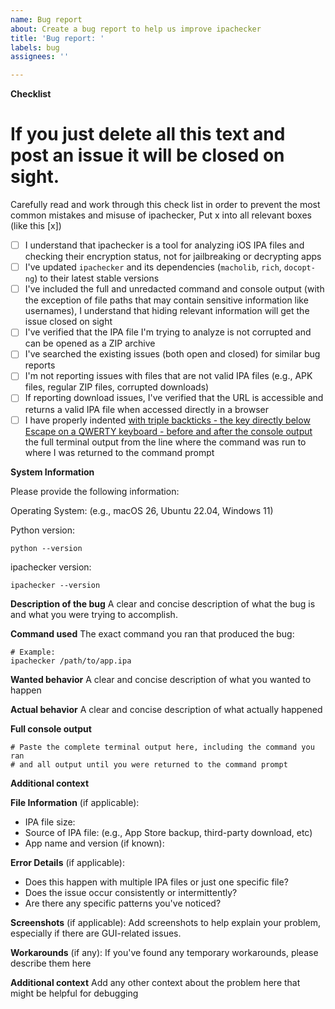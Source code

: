 ```yaml
---
name: Bug report
about: Create a bug report to help us improve ipachecker
title: 'Bug report: '
labels: bug
assignees: ''

---
```


**Checklist**

# If you just delete all this text and post an issue it will be closed on sight.

Carefully read and work through this check list in order to prevent the most common mistakes and misuse of ipachecker, Put x into all relevant boxes (like this [x])

- [ ] I understand that ipachecker is a tool for analyzing iOS IPA files and checking their encryption status, not for jailbreaking or decrypting apps
- [ ] I've updated `ipachecker` and its dependencies (`macholib`, `rich`, `docopt-ng`) to their latest stable versions
- [ ] I've included the full and unredacted command and console output (with the exception of file paths that may contain sensitive information like usernames), I understand that hiding relevant information will get the issue closed on sight
- [ ] I've verified that the IPA file I'm trying to analyze is not corrupted and can be opened as a ZIP archive
- [ ] I've searched the existing issues (both open and closed) for similar bug reports
- [ ] I'm not reporting issues with files that are not valid IPA files (e.g., APK files, regular ZIP files, corrupted downloads)
- [ ] If reporting download issues, I've verified that the URL is accessible and returns a valid IPA file when accessed directly in a browser
- [ ] I have properly indented [with triple backticks - the key directly below Escape on a QWERTY keyboard - before and after the console output](https://docs.github.com/en/get-started/writing-on-github/getting-started-with-writing-and-formatting-on-github/basic-writing-and-formatting-syntax#quoting-code) the full terminal output from the line where the command was run to where I was returned to the command prompt

**System Information**

Please provide the following information:

Operating System: (e.g., macOS 26, Ubuntu 22.04, Windows 11)

Python version:
```
python --version
```

ipachecker version:
```
ipachecker --version
```

**Description of the bug**
A clear and concise description of what the bug is and what you were trying to accomplish.

**Command used**
The exact command you ran that produced the bug:
```
# Example:
ipachecker /path/to/app.ipa
```

**Wanted behavior**
A clear and concise description of what you wanted to happen

**Actual behavior**
A clear and concise description of what actually happened

**Full console output**
```
# Paste the complete terminal output here, including the command you ran
# and all output until you were returned to the command prompt
```

**Additional context**

**File Information** (if applicable):
- IPA file size: 
- Source of IPA file: (e.g., App Store backup, third-party download, etc)
- App name and version (if known):

**Error Details** (if applicable):
- Does this happen with multiple IPA files or just one specific file?
- Does the issue occur consistently or intermittently?
- Are there any specific patterns you've noticed?

**Screenshots** (if applicable):
Add screenshots to help explain your problem, especially if there are GUI-related issues.

**Workarounds** (if any):
If you've found any temporary workarounds, please describe them here

**Additional context**
Add any other context about the problem here that might be helpful for debugging